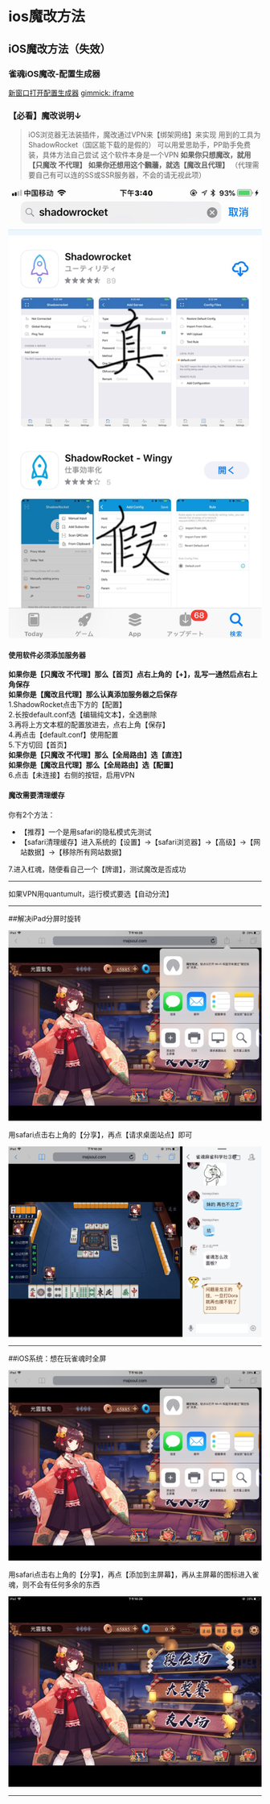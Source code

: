 ios魔改方法
=============

## iOS魔改方法（失效）

### 雀魂iOS魔改-配置生成器  

[新窗口打开配置生成器](ios_config.htm)
[gimmick: iframe](ios_config.htm)

### 【必看】魔改说明↓
> iOS浏览器无法装插件，魔改通过VPN来【绑架网络】来实现
> 用到的工具为ShadowRocket（国区能下载的是假的）
> 可以用爱思助手，PP助手免费装，具体方法自己尝试
> 这个软件本身是一个VPN
> **如果你只想魔改，就用【只魔改 不代理】**
> **如果你还想用这个飜蘠，就选【魔改且代理】**
> （代理需要自己有可以连的SS或SSR服务器，不会的请无视此项）

![](img/sr.jpg)  

#### 使用软件必须添加服务器
**如果你是【只魔改 不代理】那么【首页】点右上角的【+】，乱写一通然后点右上角保存**  
**如果你是【魔改且代理】那么认真添加服务器之后保存**  
1.ShadowRocket点击下方的【配置】  
2.长按default.conf选【编辑纯文本】，全选删除  
3.再将上方文本框的配置放进去，点右上角【保存】  
4.再点击【default.conf】使用配置  
5.下方切回【首页】  
**如果你是【只魔改 不代理】那么【全局路由】选【直连】**  
**如果你是【魔改且代理】那么【全局路由】选【配置】**  
6.点击【未连接】右侧的按钮，启用VPN  

#### 魔改需要清理缓存
你有2个方法：
 - 【推荐】一个是用safari的隐私模式先测试
 - 【safari清理缓存】进入系统的【设置】→【safari浏览器】→【高级】→【网站数据】→【移除所有网站数据】

7.进入杠魂，随便看自己一个【牌谱】，测试魔改是否成功

----

如果VPN用quantumult，运行模式要选【自动分流】

----

##解决iPad分屏时旋转

![](img/011.png)

用safari点击右上角的【分享】，再点【请求桌面站点】即可

![](img/010.png)

----

##iOS系统：想在玩雀魂时全屏

![](img/011.png)

用safari点击右上角的【分享】，再点【添加到主屏幕】，再从主屏幕的图标进入雀魂，则不会有任何多余的东西

![](img/009.png)

----